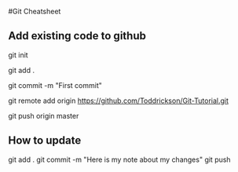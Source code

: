 #Git Cheatsheet

## Add existing code to github


git init

git add .

git commit -m "First commit"

git remote add origin https://github.com/Toddrickson/Git-Tutorial.git 

git push origin master

## How to update

git add .
git commit -m "Here is my note about my changes"
git push